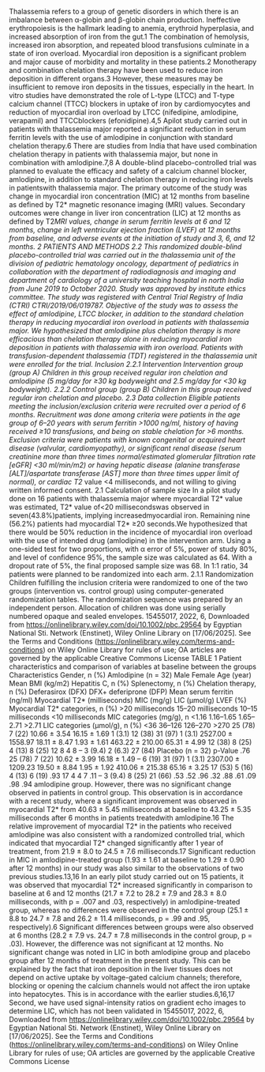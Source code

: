 Thalassemia refers to a group of genetic disorders in which there is an imbalance between α-globin and β-globin chain production. Ineffective erythropoiesis is the hallmark leading to anemia, erythroid hyperplasia, and increased absorption of iron from the gut.1 The combination of hemolysis, increased iron absorption, and repeated blood transfusions culminate in a state of iron overload. Myocardial iron deposition is a significant problem and major cause of morbidity and mortality in these patients.2 Monotherapy and combination chelation therapy have been used to reduce iron deposition in different organs.3 However, these measures may be insufficient to remove iron deposits in the tissues, especially in the heart. In vitro studies have demonstrated the role of L-type (LTCC) and T-type calcium channel (TTCC) blockers in uptake of iron by cardiomyocytes and reduction of myocardial iron overload by LTCC (nifedipine, amlodipine, verapamil) and TTCCblockers (efonidipine).4,5 Apilot study carried out in patients with thalassemia major reported a significant reduction in serum ferritin levels with the use of amlodipine in conjunction with standard chelation therapy.6 There are studies from India that have used combination chelation therapy in patients with thalassemia major, but none in combination with amlodipine.7,8 A double-blind placebo-controlled trial was planned to evaluate the efficacy and safety of a calcium channel blocker, amlodipine, in addition to standard chelation therapy in reducing iron levels in patientswith thalassemia major. The primary outcome of the study was change in myocardial iron concentration (MIC) at 12 months from baseline as defined by T2* magnetic resonance imaging (MRI) values. Secondary outcomes were change in liver iron concentration (LIC) at 12 months as defined by T2*MRI values, change in serum ferritin levels at 6 and 12 months, change in left ventricular ejection fraction (LVEF) at 12 months from baseline, and adverse events at the initiation of study and 3, 6, and 12 months.
2 PATIENTS AND METHODS 2.2
This randomized double-blind placebo-controlled trial was carried out in the thalassemia unit of the division of pediatric hematology oncology, department of pediatrics in collaboration with the department of radiodiagnosis and imaging and department of cardiology of a university teaching hospital in north India from June 2019 to October 2020. Study was approved by institute ethics committee. The study was registered with Central Trial Registry of India (CTRI) CTRI/2019/06/019787. Objective of the study was to assess the effect of amlodipine, LTCC blocker, in addition to the standard chelation therapy in reducing myocardial iron overload in patients with thalassemia major. We hypothesized that amlodipine plus chelation therapy is more efficacious than chelation therapy alone in reducing myocardial iron deposition in patients with thalassemia with iron overload. Patients with transfusion-dependent thalassemia (TDT) registered in the thalassemia unit were enrolled for the trial. Inclusion
2.2.1 Intervention Intervention group (group A)
Children in this group received regular iron chelation and amlodipine (5 mg/day for ≥30 kg bodyweight and 2.5 mg/day for <30 kg bodyweight).
2.2.2 Control group (group B) Children in this group received regular iron chelation and placebo. 2.3 Data collection
Eligible patients meeting the inclusion/exclusion criteria were recruited over a period of 6 months. Recruitment was done among
criteria were patients in the age group of 6–20 years with serum ferritin >1000 ng/ml, history of having received ≥10 transfusions, and being on stable chelation for >6 months. Exclusion criteria were patients with known congenital or acquired heart disease (valvular, cardiomyopathy), or significant renal disease (serum creatinine more than three times normal/estimated glomerular filtration rate [eGFR] <30 ml/min/m2) or having hepatic disease (alanine transferase [ALT]/aspartate transferase [AST] more than three times upper limit of normal), or cardiac T2* value <4 milliseconds, and not willing to giving written informed consent.
2.1 Calculation of sample size
In a pilot study done on 16 patients with thalassemia major where myocardial T2* value was estimated, T2* value of<20 millisecondswas observed in seven(43.8%)patients, implying increasedmyocardial iron. Remaining nine (56.2%) patients had myocardial T2* ≥20 seconds.We hypothesized that there would be 50% reduction in the incidence of myocardial iron overload with the use of intended drug (amlodipine) in the intervention arm. Using a one-sided test for two proportions, with α error of 5%,
power of study 80%, and level of confidence 95%, the sample size was calculated as 64. With a dropout rate of 5%, the final proposed sample size was 68. In 1:1 ratio, 34 patients were planned to be randomized into each arm.
2.1.1 Randomization
Children fulfilling the inclusion criteria were randomized to one of the two groups (intervention vs. control group) using computer-generated randomization tables. The randomization sequence was prepared by an independent person. Allocation of children was done using serially numbered opaque and sealed envelopes.
15455017, 2022, 6, Downloaded from https://onlinelibrary.wiley.com/doi/10.1002/pbc.29564 by Egyptian National Sti. Network (Enstinet), Wiley Online Library on [17/06/2025]. See the Terms and Conditions (https://onlinelibrary.wiley.com/terms-and-conditions) on Wiley Online Library for rules of use; OA articles are governed by the applicable Creative Commons License
TABLE 1 Patient characteristics and comparison of variables at baseline between the groups Characteristics Gender, n (%)
Amlodipine (n = 32) Male Female Age (year)
Mean BMI (kg/m2) Hepatitis C, n (%) Splenectomy, n (%)
Chelation therapy, n (%) Deferasirox (DFX)
DFX+ deferiprone (DFP) Mean serum ferritin (ng/ml) Myocardial T2* (milliseconds) MIC (mg/g) LIC (μmol/g) LVEF (%)
Myocardial T2* categories, n (%) >20 milliseconds 15–20 milliseconds 10–15 milliseconds <10 milliseconds
MIC categories (mg/g), n <1.16
1.16–1.65 1.65–2.71 >2.71
LIC categories (μmol/g), n (%) <36
36–126 126–270 >270
25 (78) 7 (22)
10.66 ± 3.54 16.15 ± 1.69 1 (3.1) 12 (38)
31 (97) 1 (3.1)
2527.00 ± 1558.97 18.11 ± 8.47 1.93 ± 1.61
463.22 ± 210.00 65.31 ± 4.99
12 (38) 8 (25) 4 (13) 8 (25)
12 8 4 8
–
3 (9.4) 2 (6.3) 27 (84)
Placebo (n = 32)
p-Value .76
25 (78) 7 (22)
10.62 ± 3.99 16.18 ± 1.49
– 6 (19)
31 (97) 1 (3.1)
2307.00 ± 1209.23 19.50 ± 8.84 1.95 ± 1.92
410.06 ± 215.38 65.16 ± 3.25
17 (53) 5 (16) 4 (13) 6 (19)
.93
17 4 4 7
.11 –
3 (9.4) 8 (25)
21 (66)
.53 .52 .96 .32 .88 .61
.09
.98 .94
amlodipine group. However, there was no significant change observed in patients in control group. This observation is in accordance with a recent study, where a significant improvement was observed in myocardial T2* from 40.63 ± 5.45 milliseconds at baseline to 43.25 ± 5.35 milliseconds after 6 months in patients treatedwith amlodipine.16 The relative improvement of myocardial T2* in the patients who received amlodipine was also consistent with a randomized controlled trial, which indicated that myocardial T2* changed significantly after 1 year of treatment, from 21.9 ± 8.0 to 24.5 ± 7.6 milliseconds.17 Significant reduction in MIC in amlodipine-treated group (1.93 ± 1.61 at baseline to 1.29 ± 0.90 after 12 months) in our study was also similar to the observations of two previous studies.13,16 In an early pilot study carried out on 15 patients, it was observed
that myocardial T2* increased significantly in comparison to baseline at 6 and 12 months (21.7 ± 7.2 to 28.2 ± 7.9 and 28.3 ± 8.0 milliseconds, with p = .007 and .03, respectively) in amlodipine-treated group, whereas no differences were observed in the control group (25.1 ± 8.8 to 24.7 ± 7.8 and 26.2 ± 11.4 milliseconds, p = .99 and .95, respectively).6 Significant differences between groups were also observed at 6 months (28.2 ± 7.9 vs. 24.7 ± 7.8 milliseconds in the control group, p = .03). However, the difference was not significant at 12 months. No significant change was noted in LIC in both amlodipine group
and placebo group after 12 months of treatment in the present study. This can be explained by the fact that iron deposition in the liver tissues does not depend on active uptake by voltage-gated calcium channels; therefore, blocking or opening the calcium channels would not affect the iron uptake into hepatocytes. This is in accordance with the earlier studies.6,16,17 Second, we have used signal-intensity ratios on gradient echo images to determine LIC, which has not been validated in
15455017, 2022, 6, Downloaded from https://onlinelibrary.wiley.com/doi/10.1002/pbc.29564 by Egyptian National Sti. Network (Enstinet), Wiley Online Library on [17/06/2025]. See the Terms and Conditions (https://onlinelibrary.wiley.com/terms-and-conditions) on Wiley Online Library for rules of use; OA articles are governed by the applicable Creative Commons License
